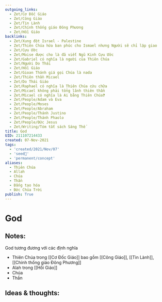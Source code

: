 ```yaml
---
outgoing_links:
  - Zet/Cơ Đốc Giáo
  - Zet/Công Giáo
  - Zet/Tin Lành
  - Zet/Chính thống giáo Đông Phương
  - Zet/Hồi Giáo
backlinks:
  - Zet/Xung đột Israel - Palestine
  - Zet/Thiên Chúa hứa ban phúc cho Ismael nhưng Người sẽ chỉ lập giao ước với Isaac
  - Zet/Cựu Ước
  - Zet/Moise được cho là đã viết Ngũ Kinh Cựu Ước
  - Zet/Gabriel có nghĩa là người của Thiên Chúa
  - Zet/Người Do Thái
  - Zet/Hồi Giáo
  - Zet/Gioan Thánh giá gọi Chúa là nada
  - Zet/Thiên thần Micael
  - Zet/Do Thái Giáo
  - Zet/Raphael có nghĩa là Thiên Chúa cứu chữa
  - Zet/Micael không phải tổng lãnh thiên thần
  - Zet/Micael có nghĩa là Ai bằng Thiên Chúa❓
  - Zet/People/Adam và Eva
  - Zet/People/Moses
  - Zet/People/Abraham
  - Zet/People/Thánh Justino
  - Zet/People/Thánh Phaolo
  - Zet/People/Đức Jesus
  - Zet/Writing/Tóm tắt sách Sáng Thế
title: God
UID: 211107214433
created: 07-Nov-2021
tags:
  - 'created/2021/Nov/07'
  - 'seed🥜'
  - 'permanent/concept'
aliases:
  - Thiên Chúa
  - Allah
  - Chúa
  - Thần
  - Đấng tạo hóa
  - Đức Chúa Trời
publish: True
---
```

# God

## Notes:
God tương đương với các định nghĩa

  - Thiên Chúa trong [[Cơ Đốc Giáo]] bao gồm [[Công Giáo]], [[Tin Lành]], [[Chính thống giáo Đông Phương]]
  - Alah trong [[Hồi Giáo]]
  - Chúa
  - Thần

## Ideas & thoughts:
